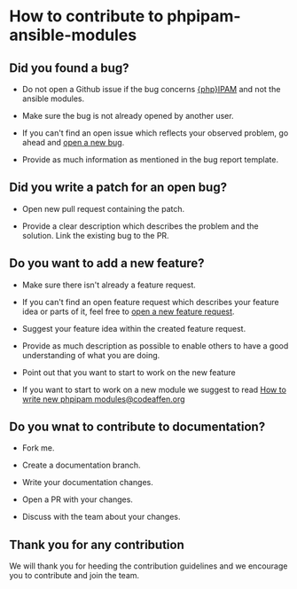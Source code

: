 # How to contribute to phpipam-ansible-modules

## Did you found a bug?

* Do not open a Github issue if the bug concerns [{php}IPAM](https://github.com/phpipam/phpipam) and not the ansible modules.

* Make sure the bug is not already opened by another user.

* If you can't find an open issue which reflects your observed problem, go ahead and [open a new bug](https://github.com/codeaffen/phpipam-ansible-modules/issues/new?assignees=&labels=bug&template=bug_report.md&title=).

* Provide as much information as mentioned in the bug report template.

## Did you write a patch for an open bug?

* Open new pull request containing the patch.

* Provide a clear description which describes the problem and the solution. Link the existing bug to the PR.

## Do you want to add a new feature?

* Make sure there isn't already a feature request.

* If you can't find an open feature request which describes your feature idea or parts of it, feel free to [open a new feature request](https://github.com/codeaffen/phpipam-ansible-modules/issues/new?assignees=&labels=enhancement&template=feature_request.md&title=).

* Suggest your feature idea within the created feature request.

* Provide as much description as possible to enable others to have a good understanding of what you are doing.

* Point out that you want to start to work on the new feature

* If you want to start to work on a new module we suggest to read [How to write new phpipam modules@codeaffen.org](https://codeaffen.org/2021-01-07-writing-phpipam-ansible-modules/)

## Do you wnat to contribute to documentation?

* Fork me.

* Create a documentation branch.

* Write your documentation changes.

* Open a PR with your changes.

* Discuss with the team about your changes.

## Thank you for any contribution

We will thank you for heeding the contribution guidelines and we encourage you to contribute and join the team.
